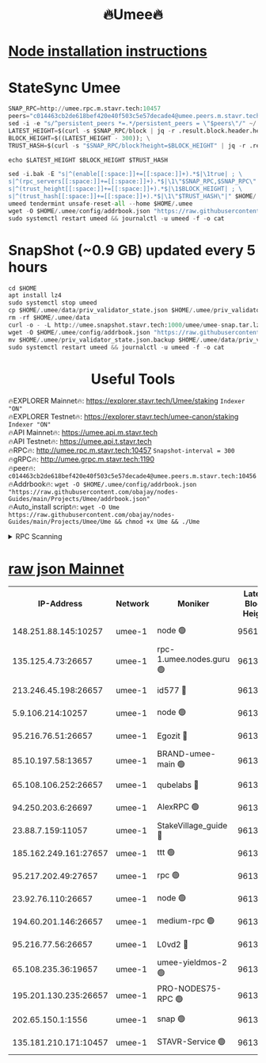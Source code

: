 <h1 align="center"> 🔥Umee🔥</h1>


[Node installation instructions](https://github.com/obajay/nodes-Guides/tree/main/Projects/Umee)
=
# StateSync Umee
```python
SNAP_RPC=http://umee.rpc.m.stavr.tech:10457
peers="c014463cb2de618bef420e40f503c5e57decade4@umee.peers.m.stavr.tech:10456"
sed -i -e "s/^persistent_peers *=.*/persistent_peers = \"$peers\"/" ~/.umee/config/config.toml
LATEST_HEIGHT=$(curl -s $SNAP_RPC/block | jq -r .result.block.header.height); \
BLOCK_HEIGHT=$((LATEST_HEIGHT - 300)); \
TRUST_HASH=$(curl -s "$SNAP_RPC/block?height=$BLOCK_HEIGHT" | jq -r .result.block_id.hash)

echo $LATEST_HEIGHT $BLOCK_HEIGHT $TRUST_HASH

sed -i.bak -E "s|^(enable[[:space:]]+=[[:space:]]+).*$|\1true| ; \
s|^(rpc_servers[[:space:]]+=[[:space:]]+).*$|\1\"$SNAP_RPC,$SNAP_RPC\"| ; \
s|^(trust_height[[:space:]]+=[[:space:]]+).*$|\1$BLOCK_HEIGHT| ; \
s|^(trust_hash[[:space:]]+=[[:space:]]+).*$|\1\"$TRUST_HASH\"|" $HOME/.umee/config/config.toml
umeed tendermint unsafe-reset-all --home $HOME/.umee
wget -O $HOME/.umee/config/addrbook.json "https://raw.githubusercontent.com/obajay/nodes-Guides/main/Projects/Umee/addrbook.json"
sudo systemctl restart umeed && journalctl -u umeed -f -o cat
```
# SnapShot (~0.9 GB) updated every 5 hours
```python
cd $HOME
apt install lz4
sudo systemctl stop umeed
cp $HOME/.umee/data/priv_validator_state.json $HOME/.umee/priv_validator_state.json.backup
rm -rf $HOME/.umee/data
curl -o - -L http://umee.snapshot.stavr.tech:1000/umee/umee-snap.tar.lz4 | lz4 -c -d - | tar -x -C $HOME/.umee --strip-components 2
wget -O $HOME/.umee/config/addrbook.json "https://raw.githubusercontent.com/obajay/nodes-Guides/main/Projects/Umee/addrbook.json"
mv $HOME/.umee/priv_validator_state.json.backup $HOME/.umee/data/priv_validator_state.json
sudo systemctl restart umeed && journalctl -u umeed -f -o cat
```
 <h1 align="center"> Useful Tools</h1>

🔥EXPLORER Mainnet🔥:      https://explorer.stavr.tech/Umee/staking             `Indexer "ON"` \
🔥EXPLORER Testnet🔥:        https://explorer.stavr.tech/umee-canon/staking      `Indexer "ON"` \
🔥API Mainnet🔥:                   https://umee.api.m.stavr.tech \
🔥API Testnet🔥:                     https://umee.api.t.stavr.tech \
🔥RPC🔥:                                   http://umee.rpc.m.stavr.tech:10457                     `Snapshot-interval = 300` \
🔥gRPC🔥:                              http://umee.grpc.m.stavr.tech:1190 \
🔥peer🔥:                     `c014463cb2de618bef420e40f503c5e57decade4@umee.peers.m.stavr.tech:10456` \
🔥Addrbook🔥:    ```wget -O $HOME/.umee/config/addrbook.json "https://raw.githubusercontent.com/obajay/nodes-Guides/main/Projects/Umee/addrbook.json"``` \
🔥Auto_install script🔥: ```wget -O Ume https://raw.githubusercontent.com/obajay/nodes-Guides/main/Projects/Umee/Ume && chmod +x Ume && ./Ume```

<details>
<summary>RPC Scanning</summary>

<h2 align="center"> We scan nodes in real time every 4 hours. And we provide the final result of RPC endpoints.
We cannot influence the operation of these nodes in any way. </h2>


```python
If Voting Power is higher than 0 --> then the Node is a validator of the network and may be subject to attack and be a potential threat to the chain.
```
```python
We marked such validators with a red symbol
```

</details>

[raw json Mainnet](https://rpc-check.umeem.stavr.tech/umeem/rpc-umeem-result.json)
=



<table><tr><th>IP-Address</th><th>Network</th><th>Moniker</th><th>Latest Block Height</th><th>Earliest Block Height</th><th>Catching Up</th><th>Tx Index</th><th>Voting Power</th><th>Scan Time</th></tr><tr><td>148.251.88.145:10257</td><td>umee-1</td><td>node 🟢</td><td>9561500</td><td>5050395</td><td>False</td><td>on</td><td>0</td><td>2023-12-10T06:31:44.085501882UTC</td></tr><tr><td>135.125.4.73:26657</td><td>umee-1</td><td>rpc-1.umee.nodes.guru 🟢</td><td>9613478</td><td>5167386</td><td>False</td><td>on</td><td>0</td><td>2023-12-10T06:33:19.024994731UTC</td></tr><tr><td>213.246.45.198:26657</td><td>umee-1</td><td>id577 🔴</td><td>9613463</td><td>7100001</td><td>False</td><td>on</td><td>35122786</td><td>2023-12-10T06:31:48.537899264UTC</td></tr><tr><td>5.9.106.214:10257</td><td>umee-1</td><td>node 🟢</td><td>9613474</td><td>7942001</td><td>False</td><td>on</td><td>0</td><td>2023-12-10T06:32:51.650304046UTC</td></tr><tr><td>95.216.76.51:26657</td><td>umee-1</td><td>Egozit 🔴</td><td>9613478</td><td>8262001</td><td>False</td><td>off</td><td>37712831</td><td>2023-12-10T06:33:18.683913129UTC</td></tr><tr><td>85.10.197.58:13657</td><td>umee-1</td><td>BRAND-umee-main 🟢</td><td>9613466</td><td>8427832</td><td>False</td><td>on</td><td>0</td><td>2023-12-10T06:32:09.949576931UTC</td></tr><tr><td>65.108.106.252:26657</td><td>umee-1</td><td>qubelabs 🔴</td><td>9613466</td><td>8825432</td><td>False</td><td>on</td><td>36828954</td><td>2023-12-10T06:32:10.297892487UTC</td></tr><tr><td>94.250.203.6:26697</td><td>umee-1</td><td>AlexRPC 🟢</td><td>9613464</td><td>8910001</td><td>False</td><td>on</td><td>0</td><td>2023-12-10T06:32:01.549865462UTC</td></tr><tr><td>23.88.7.159:11057</td><td>umee-1</td><td>StakeVillage_guide 🔴</td><td>9613473</td><td>9137726</td><td>False</td><td>on</td><td>1330648</td><td>2023-12-10T06:32:45.988956021UTC</td></tr><tr><td>185.162.249.161:27657</td><td>umee-1</td><td>ttt 🟢</td><td>9613471</td><td>9321953</td><td>False</td><td>on</td><td>0</td><td>2023-12-10T06:32:39.546607890UTC</td></tr><tr><td>95.217.202.49:27657</td><td>umee-1</td><td>rpc 🟢</td><td>9613471</td><td>9440090</td><td>False</td><td>on</td><td>0</td><td>2023-12-10T06:32:39.311546296UTC</td></tr><tr><td>23.92.76.110:26657</td><td>umee-1</td><td>node 🟢</td><td>9613485</td><td>9468001</td><td>False</td><td>on</td><td>0</td><td>2023-12-10T06:33:59.514404494UTC</td></tr><tr><td>194.60.201.146:26657</td><td>umee-1</td><td>medium-rpc 🟢</td><td>9613464</td><td>9484365</td><td>False</td><td>on</td><td>0</td><td>2023-12-10T06:31:57.117874888UTC</td></tr><tr><td>95.216.77.56:26657</td><td>umee-1</td><td>L0vd2 🔴</td><td>9613481</td><td>9513481</td><td>False</td><td>off</td><td>37496735</td><td>2023-12-10T06:33:36.128320068UTC</td></tr><tr><td>65.108.235.36:19657</td><td>umee-1</td><td>umee-yieldmos-2 🟢</td><td>9613456</td><td>9575548</td><td>False</td><td>on</td><td>0</td><td>2023-12-10T06:31:06.915521197UTC</td></tr><tr><td>195.201.130.235:26657</td><td>umee-1</td><td>PRO-NODES75-RPC 🟢</td><td>9613472</td><td>9586093</td><td>False</td><td>on</td><td>0</td><td>2023-12-10T06:32:48.419206823UTC</td></tr><tr><td>202.65.150.1:1556</td><td>umee-1</td><td>snap 🟢</td><td>9613473</td><td>9609442</td><td>False</td><td>off</td><td>0</td><td>2023-12-10T06:32:49.345140874UTC</td></tr><tr><td>135.181.210.171:10457</td><td>umee-1</td><td>STAVR-Service 🟢</td><td>9613479</td><td>9611501</td><td>False</td><td>on</td><td>0</td><td>2023-12-10T06:33:25.554186421UTC</td></tr></table>
